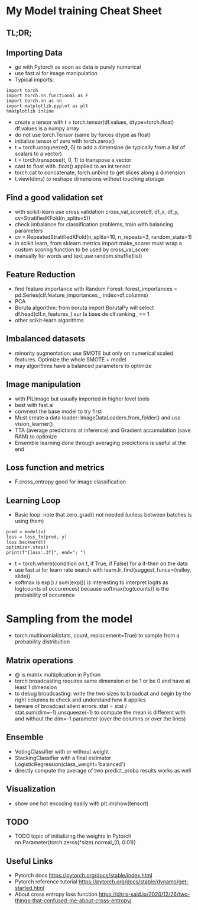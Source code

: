 # My Model training Cheat Sheet

## TL;DR;


## Importing Data
* go with Pytorch as soon as data is purely numerical
* use fast.ai for image manipulation
* Typical imports: 
```
import torch
import torch.nn.functional as F
import torch.nn as nn
import matplotlib.pyplot as plt
%matplotlib inline
```
* create a tensor with t = torch.tensor(df.values, dtype=torch.float) df.values is a numpy array
* do not use torch.Tensor (same by forces dtype as float)
* initialize tensor of zero with torch.zeros()
* t = torch.unsqueeze(t, 0) to add a dimension (ie typically from a list of scalars to a vector)
* t = torch.transpose(t, 0, 1) to transpose a vector
* cast to float with .float() applied to an int tensor
* torch.cat to concatenate, torch.unbind to get slices along a dimension
* t.view(dims) to reshape dimensions without touching storage

## Find a good validation set
* with scikit-learn use cross validation cross_val_score(clf, df_x, df_y, cv=StratifiedKFold(n_splits=5))
* check imbalance for classification problems, train with balancing parameters
* cv = RepeatedStratifiedKFold(n_splits=10, n_repeats=3, random_state=1)
* in scikit learn, from sklearn.metrics import make_scorer must wrap a custom scoring function to be used by cross_val_score
* manually for words and text use random.shuffle(list)

## Feature Reduction
* find feature importance with Random Forest: forest_importances = pd.Series(clf.feature_importances_, index=df.columns)
* PCA
* Boruta algorithm: from boruta import BorutaPy will select df.head(clf.n_features_) sur la base de clf.ranking_ == 1
* other scikit-learn algorithms

## Imbalanced datasets
* minority augmentation: use SMOTE but only on numerical scaled features. Optimize the whole SMOTE + model
* may algorithms have a balanced parameters to optimize

## Image manipulation
* with PILImage but usually imported in higher level tools
* best with fast.ai
* convnext the base model to try first
* Must create a data loader: ImageDataLoaders.from_folder() and use vision_learner()
* TTA (average predictions at inference) and Gradient accumulation (save RAM) to optimize 
* Ensemble learning done through averaging predictions is useful at the end

## Loss function and metrics
* F.cross_entropy good for image classification

## Learning Loop
* Basic loop: note that zero_grad() not needed (unless between batches is using them)
```
pred = model(x)
loss = loss_fn(pred, y)
loss.backward()
optimizer.step()
print(f"{loss:.3f}", end="; ")
```
* t = torch.where(condition on t, if True, if False) for a if-then on the data
* use fast.ai for learn rate search with learn.lr_find(suggest_funcs=(valley, slide))
* softmax is exp() / sum(exp()) is interesting to interpret logits as log(counts of occurences) because softmax(log(counts)) is the probability of occurence

# Sampling from the model
* torch.multinomial(stats, count, replacement=True) to sample from a probability distribution

## Matrix operations
* @ is matrix multiplication in Python
* torch broadcasting requires same dimension or be 1 or be 0 and have at least 1 dimension
* to debug broadcasting: write the two sizes to broadcat and begin by the right columns to check and understand how it applies
* beware of broadcast silent errors: stat = stat / stat.sum(dim=-1).unsqueeze(-1) to compute the mean is different with and without the dim=-1 parameter (over the columns or over the lines)

## Ensemble
* VotingClassifier with or without weight
* StackingClassifier with a final estimator LogisticRegression(class_weight='balanced')
* directly compute the average of two predict_proba results works as well

## Visualization
* show one hot encoding easily with plt.imshow(tensort)



## TODO
* TODO topic of initializing the weights in Pytorch
nn.Parameter(torch.zeros(*size).normal_(0, 0.01))

## Useful Links

- Pytorch docs https://pytorch.org/docs/stable/index.html
- Pytorch reference tutorial https://pytorch.org/docs/stable/dynamo/get-started.html
- About cross entropy loss function https://chris-said.io/2020/12/26/two-things-that-confused-me-about-cross-entropy/



